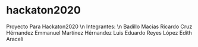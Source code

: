 # hackaton2020
Proyecto Para Hackaton2020 \n
Integrantes: \n
Badillo Macias Ricardo
Cruz Hérnandez Emmanuel
Martínez Hérnandez Luis Eduardo
Reyes López Edith Araceli
